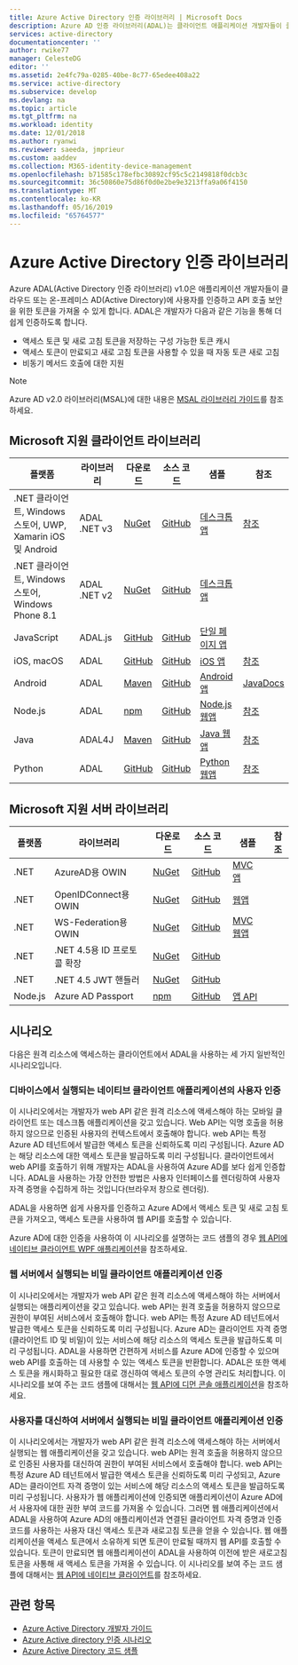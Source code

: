 ```yaml
---
title: Azure Active Directory 인증 라이브러리 | Microsoft Docs
description: Azure AD 인증 라이브러리(ADAL)는 클라이언트 애플리케이션 개발자들이 클라우드 또는 온-프레미스 Active Directory(AD)에 쉽게 사용자를 인증하고 API 호출 보안을 위한 액세스 토큰을 가져올 수 있게 합니다.
services: active-directory
documentationcenter: ''
author: rwike77
manager: CelesteDG
editor: ''
ms.assetid: 2e4fc79a-0285-40be-8c77-65edee408a22
ms.service: active-directory
ms.subservice: develop
ms.devlang: na
ms.topic: article
ms.tgt_pltfrm: na
ms.workload: identity
ms.date: 12/01/2018
ms.author: ryanwi
ms.reviewer: saeeda, jmprieur
ms.custom: aaddev
ms.collection: M365-identity-device-management
ms.openlocfilehash: b71585c178efbc30892cf95c5c2149818f0dcb3c
ms.sourcegitcommit: 36c50860e75d86f0d0e2be9e3213ffa9a06f4150
ms.translationtype: MT
ms.contentlocale: ko-KR
ms.lasthandoff: 05/16/2019
ms.locfileid: "65764577"
---
```

# <a name="azure-active-directory-authentication-libraries"></a>Azure Active Directory 인증 라이브러리

Azure ADAL(Active Directory 인증 라이브러리) v1.0은 애플리케이션 개발자들이 클라우드 또는 온-프레미스 AD(Active Directory)에 사용자를 인증하고 API 호출 보안을 위한 토큰을 가져올 수 있게 합니다. ADAL은 개발자가 다음과 같은 기능을 통해 더 쉽게 인증하도록 합니다.

- 액세스 토큰 및 새로 고침 토큰을 저장하는 구성 가능한 토큰 캐시
- 액세스 토큰이 만료되고 새로 고침 토큰을 사용할 수 있을 때 자동 토큰 새로 고침
- 비동기 메서드 호출에 대한 지원

> [!NOTE]
> Azure AD v2.0 라이브러리(MSAL)에 대한 내용은 [MSAL 라이브러리 가이드](https://docs.microsoft.com/azure/active-directory/develop/active-directory-v2-libraries)를 참조하세요.
>
>

## <a name="microsoft-supported-client-libraries"></a>Microsoft 지원 클라이언트 라이브러리

| 플랫폼 | 라이브러리 | 다운로드 | 소스 코드 | 샘플 | 참조
| --- | --- | --- | --- | --- | --- |
| .NET 클라이언트, Windows 스토어, UWP, Xamarin iOS 및 Android |ADAL .NET v3 |[NuGet](https://www.nuget.org/packages/Microsoft.IdentityModel.Clients.ActiveDirectory) |[GitHub](https://github.com/AzureAD/azure-activedirectory-library-for-dotnet) | [데스크톱 앱](https://docs.microsoft.com/azure/active-directory/active-directory-devquickstarts-dotnet) |[참조](https://docs.microsoft.com/dotnet/api/microsoft.identitymodel.clients.activedirectory?view=azure-dotnet) |
| .NET 클라이언트, Windows 스토어, Windows Phone 8.1 |ADAL .NET v2 |[NuGet](https://www.nuget.org/packages/Microsoft.IdentityModel.Clients.ActiveDirectory/2.28.4) |[GitHub](https://github.com/AzureAD/azure-activedirectory-library-for-dotnet/releases/tag/v2.28.4) | [데스크톱 앱](https://github.com/AzureADQuickStarts/NativeClient-DotNet/releases/tag/v2.X) | |
| JavaScript |ADAL.js |[GitHub](https://github.com/AzureAD/azure-activedirectory-library-for-js) |[GitHub](https://github.com/AzureAD/azure-activedirectory-library-for-js) |[단일 페이지 앱](https://github.com/Azure-Samples/active-directory-javascript-singlepageapp-dotnet-webapi) | |
| iOS, macOS |ADAL |[GitHub](https://github.com/AzureAD/azure-activedirectory-library-for-objc/releases) |[GitHub](https://github.com/AzureAD/azure-activedirectory-library-for-objc) |[iOS 앱](https://docs.microsoft.com/azure/active-directory/active-directory-devquickstarts-ios) | [참조](http://cocoadocs.org/docsets/ADAL/2.5.1/)|
| Android |ADAL |[Maven](https://search.maven.org/search?q=g:com.microsoft.aad+AND+a:adal&core=gav) |[GitHub](https://github.com/AzureAD/azure-activedirectory-library-for-android) |[Android 앱](https://docs.microsoft.com/azure/active-directory/active-directory-devquickstarts-android) | [JavaDocs](https://javadoc.io/doc/com.microsoft.aad/adal/)|
| Node.js |ADAL |[npm](https://www.npmjs.com/package/adal-node) |[GitHub](https://github.com/AzureAD/azure-activedirectory-library-for-nodejs) | [Node.js 웹앱](https://github.com/Azure-Samples/active-directory-node-webapp-openidconnect)|[참조](https://docs.microsoft.com/javascript/api/adal-node/?view=azure-node-latest) |
| Java |ADAL4J |[Maven](https://search.maven.org/#search%7Cga%7C1%7Ca%3Aadal4j%20g%3Acom.microsoft.azure) |[GitHub](https://github.com/AzureAD/azure-activedirectory-library-for-java) |[Java 웹앱](https://github.com/Azure-Samples/active-directory-java-webapp-openidconnect) |[참조](https://javadoc.io/doc/com.microsoft.azure/adal4j) |
| Python |ADAL |[GitHub](https://github.com/AzureAD/azure-activedirectory-library-for-python) |[GitHub](https://github.com/AzureAD/azure-activedirectory-library-for-python) |[Python 웹앱](https://github.com/Azure-Samples/active-directory-python-webapp-graphapi) |[참조](https://adal-python.readthedocs.io/) |

## <a name="microsoft-supported-server-libraries"></a>Microsoft 지원 서버 라이브러리

| 플랫폼 | 라이브러리 | 다운로드 | 소스 코드 | 샘플 | 참조
| --- | --- | --- | --- | --- | --- |
| .NET |AzureAD용 OWIN|[NuGet](https://www.nuget.org/packages/Microsoft.Owin.Security.ActiveDirectory/) |[GitHub](https://github.com/aspnet/AspNetKatana/tree/dev/src/Microsoft.Owin.Security.ActiveDirectory) |[MVC 앱](https://docs.microsoft.com/azure/active-directory/active-directory-devquickstarts-webapp-dotnet) | |
| .NET |OpenIDConnect용 OWIN |[NuGet](https://www.nuget.org/packages/Microsoft.Owin.Security.OpenIdConnect) |[GitHub](https://github.com/aspnet/AspNetKatana/tree/dev/src/Microsoft.Owin.Security.OpenIdConnect) |[웹앱](https://github.com/AzureADSamples/WebApp-OpenIDConnect-DotNet) | |
| .NET |WS-Federation용 OWIN |[NuGet](https://www.nuget.org/packages/Microsoft.Owin.Security.WsFederation) |[GitHub](https://github.com/aspnet/AspNetKatana/tree/dev/src/Microsoft.Owin.Security.WsFederation) |[MVC 웹앱](https://github.com/AzureADSamples/WebApp-WSFederation-DotNet) | |
| .NET |.NET 4.5용 ID 프로토콜 확장 |[NuGet](https://www.nuget.org/packages/Microsoft.IdentityModel.Protocol.Extensions) |[GitHub](https://github.com/AzureAD/azure-activedirectory-identitymodel-extensions-for-dotnet) | | |
| .NET |.NET 4.5 JWT 핸들러 |[NuGet](https://www.nuget.org/packages/System.IdentityModel.Tokens.Jwt) |[GitHub](https://github.com/AzureAD/azure-activedirectory-identitymodel-extensions-for-dotnet) | | |
| Node.js |Azure AD Passport |[npm](https://www.npmjs.com/package/passport-azure-ad) |[GitHub](https://github.com/AzureAD/passport-azure-ad) | [앱 API](https://docs.microsoft.com/azure/active-directory/active-directory-devquickstarts-webapi-nodejs)| |

## <a name="scenarios"></a>시나리오

다음은 원격 리소스에 액세스하는 클라이언트에서 ADAL을 사용하는 세 가지 일반적인 시나리오입니다.

### <a name="authenticating-users-of-a-native-client-application-running-on-a-device"></a>디바이스에서 실행되는 네이티브 클라이언트 애플리케이션의 사용자 인증

이 시나리오에서는 개발자가 web API 같은 원격 리소스에 액세스해야 하는 모바일 클라이언트 또는 데스크톱 애플리케이션을 갖고 있습니다. Web API는 익명 호출을 허용하지 않으므로 인증된 사용자의 컨텍스트에서 호출해야 합니다. web API는 특정 Azure AD 테넌트에서 발급한 액세스 토큰을 신뢰하도록 미리 구성됩니다. Azure AD는 해당 리소스에 대한 액세스 토큰을 발급하도록 미리 구성됩니다. 클라이언트에서 web API를 호출하기 위해 개발자는 ADAL을 사용하여 Azure AD를 보다 쉽게 인증합니다. ADAL을 사용하는 가장 안전한 방법은 사용자 인터페이스를 렌더링하여 사용자 자격 증명을 수집하게 하는 것입니다(브라우저 창으로 렌더링).

ADAL을 사용하면 쉽게 사용자를 인증하고 Azure AD에서 액세스 토큰 및 새로 고침 토큰을 가져오고, 액세스 토큰을 사용하여 웹 API를 호출할 수 있습니다.

Azure AD에 대한 인증을 사용하여 이 시나리오를 설명하는 코드 샘플의 경우 [웹 API에 네이티브 클라이언트 WPF 애플리케이션](https://github.com/azureadsamples/nativeclient-dotnet)을 참조하세요.

### <a name="authenticating-a-confidential-client-application-running-on-a-web-server"></a>웹 서버에서 실행되는 비밀 클라이언트 애플리케이션 인증

이 시나리오에서는 개발자가 web API 같은 원격 리소스에 액세스해야 하는 서버에서 실행되는 애플리케이션을 갖고 있습니다. web API는 원격 호출을 허용하지 않으므로 권한이 부여된 서비스에서 호출해야 합니다. web API는 특정 Azure AD 테넌트에서 발급한 액세스 토큰을 신뢰하도록 미리 구성됩니다. Azure AD는 클라이언트 자격 증명(클라이언트 ID 및 비밀)이 있는 서비스에 해당 리소스의 액세스 토큰을 발급하도록 미리 구성됩니다. ADAL을 사용하면 간편하게 서비스를 Azure AD에 인증할 수 있으며 web API를 호출하는 데 사용할 수 있는 액세스 토큰을 반환합니다. ADAL은 또한 액세스 토큰을 캐시화하고 필요한 대로 갱신하여 액세스 토큰의 수명 관리도 처리합니다. 이 시나리오를 보여 주는 코드 샘플에 대해서는 [웹 API에 디먼 콘솔 애플리케이션](https://github.com/AzureADSamples/Daemon-DotNet)을 참조하세요.

### <a name="authenticating-a-confidential-client-application-running-on-a-server-on-behalf-of-a-user"></a>사용자를 대신하여 서버에서 실행되는 비밀 클라이언트 애플리케이션 인증

이 시나리오에서는 개발자가 web API 같은 원격 리소스에 액세스해야 하는 서버에서 실행되는 웹 애플리케이션을 갖고 있습니다. web API는 원격 호출을 허용하지 않으므로 인증된 사용자를 대신하여 권한이 부여된 서비스에서 호출해야 합니다. web API는 특정 Azure AD 테넌트에서 발급한 액세스 토큰을 신뢰하도록 미리 구성되고, Azure AD는 클라이언트 자격 증명이 있는 서비스에 해당 리소스의 액세스 토큰을 발급하도록 미리 구성됩니다. 사용자가 웹 애플리케이션에 인증되면 애플리케이션이 Azure AD에서 사용자에 대한 권한 부여 코드를 가져올 수 있습니다. 그러면 웹 애플리케이션에서 ADAL을 사용하여 Azure AD의 애플리케이션과 연결된 클라이언트 자격 증명과 인증 코드를 사용하는 사용자 대신 액세스 토큰과 새로고침 토큰을 얻을 수 있습니다. 웹 애플리케이션을 액세스 토큰에서 소유하게 되면 토큰이 만료될 때까지 웹 API를 호출할 수 있습니다. 토큰이 만료되면 웹 애플리케이션이 ADAL을 사용하여 이전에 받은 새로고침 토큰을 사통해 새 액세스 토큰을 가져올 수 있습니다. 이 시나리오를 보여 주는 코드 샘플에 대해서는 [웹 API에 네이티브 클라이언트](https://github.com/Azure-Samples/active-directory-dotnet-webapi-onbehalfof)를 참조하세요.

## <a name="see-also"></a>관련 항목

- [Azure Active Directory 개발자 가이드](v1-overview.md)
- [Azure Active directory 인증 시나리오](authentication-scenarios.md)
- [Azure Active Directory 코드 샘플](sample-v1-code.md)

